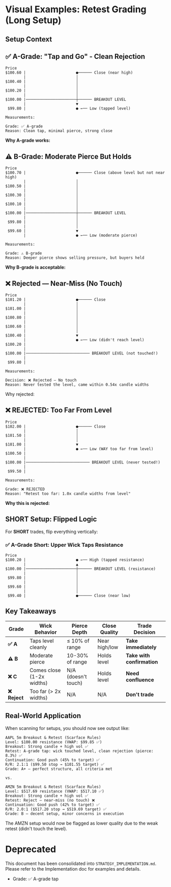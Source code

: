 # Visual Examples: Retest Grading (Long Setup)

## Setup Context


## ✅ A-Grade: "Tap and Go" - Clean Rejection

```
Price
$100.60 |                      ●────── Close (near high)
        |                      │
$100.40 |                      │
        |                      │
$100.20 |                      │
        |                      │
$100.00 |──────────────────────┼────── BREAKOUT LEVEL
        |                      ▼
 $99.80 |                      ● ←── Low (tapped level)

Measurements:

Grade: ✅ A-grade
Reason: Clean tap, minimal pierce, strong close
```

**Why A-grade works:**


## ⚠️ B-Grade: Moderate Pierce But Holds

```
Price
$100.70 |                      ●────── Close (above level but not near high)
        |                      │
$100.50 |                      │
        |                      │
$100.30 |                      │
        |                      │
$100.10 |                      │
        |                      │
$100.00 |──────────────────────┼────── BREAKOUT LEVEL
        |                      │
 $99.80 |                      │
        |                      │
 $99.60 |                      ▼
        |                      ● ←── Low (moderate pierce)

Measurements:

Grade: ⚠️ B-grade
Reason: Deeper pierce shows selling pressure, but buyers held
```

**Why B-grade is acceptable:**


## ❌ Rejected — Near-Miss (No Touch)

```
Price
$101.20 |                      ●────── Close
        |                      │
$101.00 |                      │
        |                      │
$100.80 |                      │
        |                      │
$100.60 |                      │
        |                      │
$100.40 |                      ▼
        |                      ● ←── Low (didn't reach level)
$100.20 |
        |
$100.00 |──────────────────────────── BREAKOUT LEVEL (not touched!)
        |
 $99.80 |

Measurements:

Decision: ❌ Rejected — No touch
Reason: Never tested the level, came within 0.54x candle widths
```

Why rejected:


## ❌ REJECTED: Too Far From Level

```
Price
$102.00 |                      ●────── Close
        |                      │
$101.50 |                      │
        |                      │
$101.00 |                      ▼
        |                      ● ←── Low (WAY too far from level)
$100.50 |
        |
$100.00 |──────────────────────────── BREAKOUT LEVEL (never tested!)
        |
 $99.50 |

Measurements:

Grade: ❌ REJECTED
Reason: "Retest too far: 1.0x candle widths from level"
```

**Why this is rejected:**


## SHORT Setup: Flipped Logic

For **SHORT** trades, flip everything vertically:

### ✅ A-Grade Short: Upper Wick Taps Resistance

```
Price
$100.20 |                      ● ←── High (tapped resistance)
        |                      ▲
$100.00 |──────────────────────┼────── BREAKOUT LEVEL (resistance)
        |                      │
 $99.80 |                      │
        |                      │
 $99.60 |                      │
        |                      │
 $99.40 |                      ●────── Close (near low)

```


## Key Takeaways

| Grade | Wick Behavior | Pierce Depth | Close Quality | Trade Decision |
|-------|---------------|--------------|---------------|----------------|
| **✅ A** | Taps level cleanly | ≤ 10% of range | Near high/low | **Take immediately** |
| **⚠️ B** | Moderate pierce | 10-30% of range | Holds level | **Take with confirmation** |
| **❌ C** | Comes close (1-2x widths) | N/A (doesn't touch) | Holds level | **Need confluence** |
| **❌ Reject** | Too far (> 2x widths) | N/A | N/A | **Don't trade** |


## Real-World Application

When scanning for setups, you should now see output like:

```
AAPL 5m Breakout & Retest (Scarface Rules)
Level: $100.00 resistance (VWAP: $99.85 ✅)
Breakout: Strong candle + high vol ✅
Retest: A-grade tap: wick touched level, clean rejection (pierce: 8.3%) ✅
Continuation: Good push (45% to target) ✅
R/R: 2.1:1 ($99.50 stop → $101.55 target) ✅
Grade: A+ — perfect structure, all criteria met

vs.

AMZN 5m Breakout & Retest (Scarface Rules)
Level: $517.69 resistance (VWAP: $517.10 ✅)
Breakout: Strong candle + high vol ✅
Retest: Reject — near-miss (no touch) ❌
Continuation: Good push (42% to target) ✅
R/R: 2.0:1 ($517.20 stop → $519.69 target) ✅
Grade: B — decent setup, minor concerns in execution
```

The AMZN setup would now be flagged as lower quality due to the weak retest (didn't touch the level).

# Deprecated

This document has been consolidated into `STRATEGY_IMPLEMENTATION.md`.
Please refer to the Implementation doc for examples and details.
- Grade: ✅ A-grade tap

